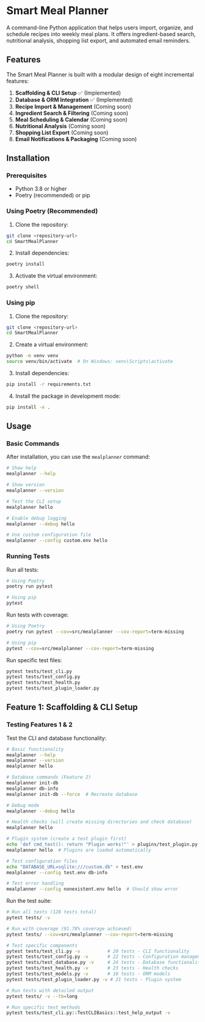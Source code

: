# Smart Meal Planner

A command-line Python application that helps users import, organize, and schedule recipes into weekly meal plans. It offers ingredient-based search, nutritional analysis, shopping list export, and automated email reminders.

## Features

The Smart Meal Planner is built with a modular design of eight incremental features:

1. **Scaffolding & CLI Setup** ✅ (Implemented)
2. **Database & ORM Integration** ✅ (Implemented)
3. **Recipe Import & Management** (Coming soon)
4. **Ingredient Search & Filtering** (Coming soon)
5. **Meal Scheduling & Calendar** (Coming soon)
6. **Nutritional Analysis** (Coming soon)
7. **Shopping List Export** (Coming soon)
8. **Email Notifications & Packaging** (Coming soon)

## Installation

### Prerequisites

- Python 3.8 or higher
- Poetry (recommended) or pip

### Using Poetry (Recommended)

1. Clone the repository:
```bash
git clone <repository-url>
cd SmartMealPlanner
```

2. Install dependencies:
```bash
poetry install
```

3. Activate the virtual environment:
```bash
poetry shell
```

### Using pip

1. Clone the repository:
```bash
git clone <repository-url>
cd SmartMealPlanner
```

2. Create a virtual environment:
```bash
python -m venv venv
source venv/bin/activate  # On Windows: venv\Scripts\activate
```

3. Install dependencies:
```bash
pip install -r requirements.txt
```

4. Install the package in development mode:
```bash
pip install -e .
```

## Usage

### Basic Commands

After installation, you can use the `mealplanner` command:

```bash
# Show help
mealplanner --help

# Show version
mealplanner --version

# Test the CLI setup
mealplanner hello

# Enable debug logging
mealplanner --debug hello

# Use custom configuration file
mealplanner --config custom.env hello
```

### Running Tests

Run all tests:
```bash
# Using Poetry
poetry run pytest

# Using pip
pytest
```

Run tests with coverage:
```bash
# Using Poetry
poetry run pytest --cov=src/mealplanner --cov-report=term-missing

# Using pip
pytest --cov=src/mealplanner --cov-report=term-missing
```

Run specific test files:
```bash
pytest tests/test_cli.py
pytest tests/test_config.py
pytest tests/test_health.py
pytest tests/test_plugin_loader.py
```

## Feature 1: Scaffolding & CLI Setup

### Testing Features 1 & 2

Test the CLI and database functionality:

```bash
# Basic functionality
mealplanner --help
mealplanner --version
mealplanner hello

# Database commands (Feature 2)
mealplanner init-db
mealplanner db-info
mealplanner init-db --force  # Recreate database

# Debug mode
mealplanner --debug hello

# Health checks (will create missing directories and check database)
mealplanner hello

# Plugin system (create a test plugin first)
echo 'def cmd_test(): return "Plugin works!"' > plugins/test_plugin.py
mealplanner hello  # Plugins are loaded automatically

# Test configuration files
echo "DATABASE_URL=sqlite:///custom.db" > test.env
mealplanner --config test.env db-info

# Test error handling
mealplanner --config nonexistent.env hello  # Should show error
```

Run the test suite:

```bash
# Run all tests (128 tests total)
pytest tests/ -v

# Run with coverage (91.78% coverage achieved)
pytest tests/ --cov=src/mealplanner --cov-report=term-missing

# Test specific components
pytest tests/test_cli.py -v          # 20 tests - CLI functionality
pytest tests/test_config.py -v       # 22 tests - Configuration management
pytest tests/test_database.py -v     # 24 tests - Database functionality
pytest tests/test_health.py -v       # 23 tests - Health checks
pytest tests/test_models.py -v       # 18 tests - ORM models
pytest tests/test_plugin_loader.py -v # 21 tests - Plugin system

# Run tests with detailed output
pytest tests/ -v --tb=long

# Run specific test methods
pytest tests/test_cli.py::TestCLIBasics::test_help_output -v
```
